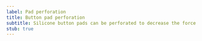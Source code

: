 ```yaml
---
label: Pad perforation
title: Button pad perforation
subtitle: Silicone button pads can be perforated to decrease the force needed to actuate the buttons.
stub: true
---
```

